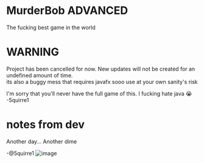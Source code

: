 # MurderBob ADVANCED

The fucking best game in the world
# WARNING
Project has been cancelled for now. New updates will not be created for an undefined amount of time.
<br>
its also a buggy mess that requires javafx sooo use at your own sanity's risk

I'm sorry that you'll never have the full game of this. I fucking hate java 😭 -5quirre1
# notes from dev

Another day... Another dime

-@5quirre1
![image](https://github.com/user-attachments/assets/27ac99ee-bb09-43fc-bf2f-e06f11302326)

